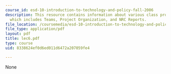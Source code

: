 ```yaml
---
course_id: esd-10-introduction-to-technology-and-policy-fall-2006
description: This resource contains information about various class projects update
  which includes Teams, Project Organization, and NRC Reports.
file_location: /coursemedia/esd-10-introduction-to-technology-and-policy-fall-2006/8338624ef0d6ed011d6472a207059fe4_lec6.pdf
file_type: application/pdf
layout: pdf
title: lec6.pdf
type: course
uid: 8338624ef0d6ed011d6472a207059fe4

---
```

None
